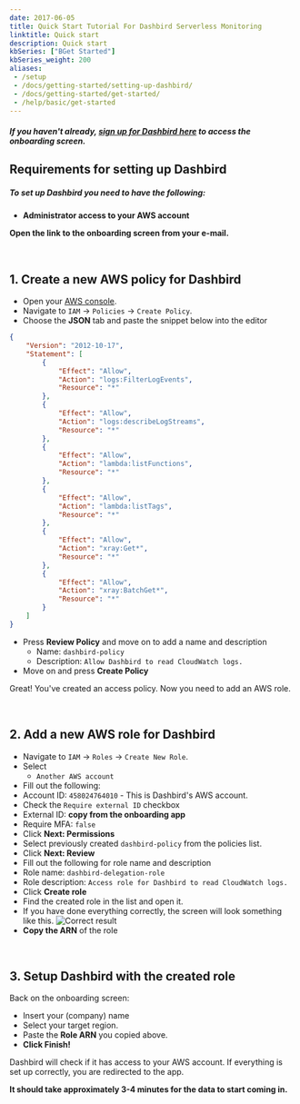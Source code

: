 ```yaml
---
date: 2017-06-05
title: Quick Start Tutorial For Dashbird Serverless Monitoring
linktitle: Quick start
description: Quick start
kbSeries: ["BGet Started"]
kbSeries_weight: 200
aliases:
 - /setup
 - /docs/getting-started/setting-up-dashbird/
 - /docs/getting-started/get-started/
 - /help/basic/get-started
---
```


#### _If you haven't already, [**sign up for Dashbird here**](https://dashbird.io/signup) to access the onboarding screen._

<h2>
  <span class="h2 underlined bold">Requirements for setting up Dashbird</span>
</h2>

##### **To set up Dashbird you need to have the following:**
- **Administrator access to your AWS account**

**Open the link to the onboarding screen from your e-mail.**

<br>

<h2>
  <span class="h2 underlined bold">1. Create a new <b>AWS policy</b> for Dashbird</span>
</h2>

- Open your <a href="https://console.aws.amazon.com" target="_blank">AWS console</a>.
- Navigate to `IAM` → `Policies` → `Create Policy`.
- Choose the **JSON** tab and paste the snippet below into the editor

```json
{
    "Version": "2012-10-17",
    "Statement": [
        {
            "Effect": "Allow",
            "Action": "logs:FilterLogEvents",
            "Resource": "*"
        },
        {
            "Effect": "Allow",
            "Action": "logs:describeLogStreams",
            "Resource": "*"
        },
        {
            "Effect": "Allow",
            "Action": "lambda:listFunctions",
            "Resource": "*"
        },
        {
            "Effect": "Allow",
            "Action": "lambda:listTags",
            "Resource": "*"
        },
        {
            "Effect": "Allow",
            "Action": "xray:Get*",
            "Resource": "*"
        },
        {
            "Effect": "Allow",
            "Action": "xray:BatchGet*",
            "Resource": "*"
        }
    ]
}
```

- Press **Review Policy** and move on to add a name and description
  - Name: `dashbird-policy`
  - Description: `Allow Dashbird to read CloudWatch logs.`
- Move on and press **Create Policy**

Great! You've created an access policy. Now you need to add an AWS role.

<br>

<h2>
  <span class="h2 underlined bold">2. Add a new <b>AWS role</b> for Dashbird</span>
</h2>


- Navigate to `IAM` → `Roles` → `Create New Role`.
- Select
  - `Another AWS account`
- Fill out the following:
 - Account ID: `458024764010` - This is Dashbird's AWS account.
 - Check the `Require external ID` checkbox
 - External ID: **copy from the onboarding app**
 - Require MFA: `false`
 - Click **Next: Permissions**
- Select previously created `dashbird-policy` from the policies list.
- Click **Next: Review**
- Fill out the following for role name and description
 - Role name: `dashbird-delegation-role`
 - Role description: `Access role for Dashbird to read CloudWatch logs.`
 - Click **Create role**
- Find the created role in the list and open it.
- If you have done everything correctly, the screen will look something like this.
![Correct result](/images/docs/result.png 'Role')
- **Copy the ARN** of the role

<br>

###
<h2>
  <span class="h2 underlined bold">3. Setup Dashbird with the created role</span>
</h2>

Back on the onboarding screen:

- Insert your (company) name
- Select your target region.
- Paste the **Role ARN** you copied above.
- **Click Finish!**

Dashbird will check if it has access to your AWS account. If everything is set up correctly, you are redirected to the app.

**It should take approximately 3-4 minutes for the data to start coming in.**
